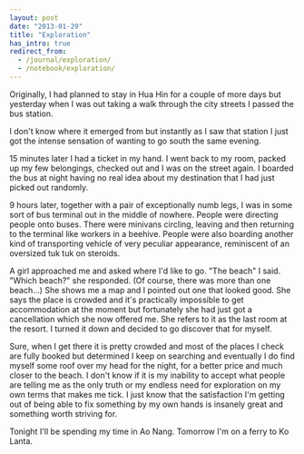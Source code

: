 ```yaml
---
layout: post
date: "2013-01-29"
title: "Exploration"
has_intro: true
redirect_from:
  - /journal/exploration/
  - /notebook/exploration/
---
```


Originally, I had planned to stay in Hua Hin for a couple of more days but yesterday when I was out taking a walk through the city streets I passed the bus station.

I don't know where it emerged from but instantly as I saw that station I just got the intense sensation of wanting to go south the same evening.

15 minutes later I had a ticket in my hand. I went back to my room, packed up my few belongings, checked out and I was on the street again. I boarded the bus at night having no real idea about my destination that I had just picked out randomly.

9 hours later, together with a pair of exceptionally numb legs, I was in some sort of bus terminal out in the middle of nowhere. People were directing people onto buses. There were minivans circling, leaving and then returning to the terminal like workers in a beehive. People were also boarding another kind of transporting vehicle of very peculiar appearance, reminiscent of an oversized tuk tuk on steroids.

A girl approached me and asked where I'd like to go. "The beach" I said. "Which beach?" she responded. (Of course, there was more than one beach…) She shows me a map and I pointed out one that looked good. She says the place is crowded and it's practically impossible to get accommodation at the moment but fortunately she had just got a cancellation which she now offered me. She refers to it as the last room at the resort. I turned it down and decided to go discover that for myself.

Sure, when I get there it is pretty crowded and most of the places I check are fully booked but determined I keep on searching and eventually I do find myself some roof over my head for the night, for a better price and much closer to the beach. I don't know if it is my inability to accept what people are telling me as the only truth or my endless need for exploration on my own terms that makes me tick. I just know that the satisfaction I'm getting out of being able to fix something by my own hands is insanely great and something worth striving for.

Tonight I'll be spending my time in Ao Nang. Tomorrow I'm on a ferry to Ko Lanta.
